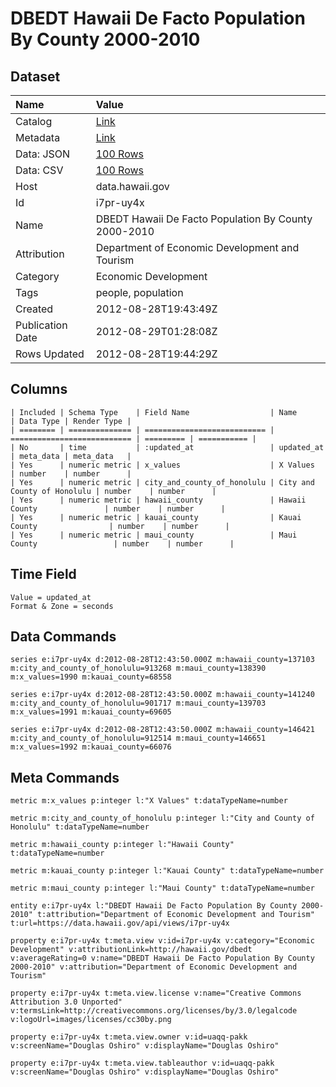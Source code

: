 # DBEDT Hawaii De Facto Population By County 2000-2010

## Dataset

| Name | Value |
| :--- | :---- |
| Catalog | [Link](https://catalog.data.gov/dataset/dbedt-hawaii-de-facto-population-by-county-2000-2010-a67b7) |
| Metadata | [Link](https://data.hawaii.gov/api/views/i7pr-uy4x) |
| Data: JSON | [100 Rows](https://data.hawaii.gov/api/views/i7pr-uy4x/rows.json?max_rows=100) |
| Data: CSV | [100 Rows](https://data.hawaii.gov/api/views/i7pr-uy4x/rows.csv?max_rows=100) |
| Host | data.hawaii.gov |
| Id | i7pr-uy4x |
| Name | DBEDT Hawaii De Facto Population By County 2000-2010 |
| Attribution | Department of Economic Development and Tourism |
| Category | Economic Development |
| Tags | people, population |
| Created | 2012-08-28T19:43:49Z |
| Publication Date | 2012-08-29T01:28:08Z |
| Rows Updated | 2012-08-28T19:44:29Z |

## Columns

```ls
| Included | Schema Type    | Field Name                  | Name                        | Data Type | Render Type |
| ======== | ============== | =========================== | =========================== | ========= | =========== |
| No       | time           | :updated_at                 | updated_at                  | meta_data | meta_data   |
| Yes      | numeric metric | x_values                    | X Values                    | number    | number      |
| Yes      | numeric metric | city_and_county_of_honolulu | City and County of Honolulu | number    | number      |
| Yes      | numeric metric | hawaii_county               | Hawaii County               | number    | number      |
| Yes      | numeric metric | kauai_county                | Kauai County                | number    | number      |
| Yes      | numeric metric | maui_county                 | Maui County                 | number    | number      |
```

## Time Field

```ls
Value = updated_at
Format & Zone = seconds
```

## Data Commands

```ls
series e:i7pr-uy4x d:2012-08-28T12:43:50.000Z m:hawaii_county=137103 m:city_and_county_of_honolulu=913268 m:maui_county=138390 m:x_values=1990 m:kauai_county=68558

series e:i7pr-uy4x d:2012-08-28T12:43:50.000Z m:hawaii_county=141240 m:city_and_county_of_honolulu=901717 m:maui_county=139703 m:x_values=1991 m:kauai_county=69605

series e:i7pr-uy4x d:2012-08-28T12:43:50.000Z m:hawaii_county=146421 m:city_and_county_of_honolulu=912514 m:maui_county=146651 m:x_values=1992 m:kauai_county=66076
```

## Meta Commands

```ls
metric m:x_values p:integer l:"X Values" t:dataTypeName=number

metric m:city_and_county_of_honolulu p:integer l:"City and County of Honolulu" t:dataTypeName=number

metric m:hawaii_county p:integer l:"Hawaii County" t:dataTypeName=number

metric m:kauai_county p:integer l:"Kauai County" t:dataTypeName=number

metric m:maui_county p:integer l:"Maui County" t:dataTypeName=number

entity e:i7pr-uy4x l:"DBEDT Hawaii De Facto Population By County 2000-2010" t:attribution="Department of Economic Development and Tourism" t:url=https://data.hawaii.gov/api/views/i7pr-uy4x

property e:i7pr-uy4x t:meta.view v:id=i7pr-uy4x v:category="Economic Development" v:attributionLink=http://hawaii.gov/dbedt v:averageRating=0 v:name="DBEDT Hawaii De Facto Population By County 2000-2010" v:attribution="Department of Economic Development and Tourism"

property e:i7pr-uy4x t:meta.view.license v:name="Creative Commons Attribution 3.0 Unported" v:termsLink=http://creativecommons.org/licenses/by/3.0/legalcode v:logoUrl=images/licenses/cc30by.png

property e:i7pr-uy4x t:meta.view.owner v:id=uaqq-pakk v:screenName="Douglas Oshiro" v:displayName="Douglas Oshiro"

property e:i7pr-uy4x t:meta.view.tableauthor v:id=uaqq-pakk v:screenName="Douglas Oshiro" v:displayName="Douglas Oshiro"
```